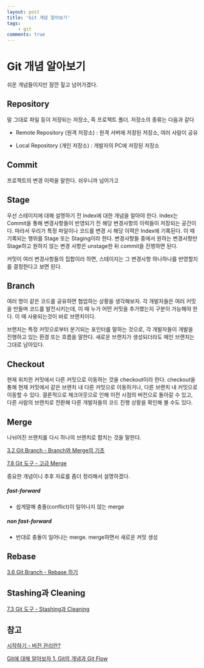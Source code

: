 ```yaml
---
layout: post
title: 'Git 개념 알아보기'
tags: 
    - git
comments: true
---
```


# Git 개념 알아보기

쉬운 개념들이지만 잠깐 짚고 넘어가겠다.

## Repository

말 그대로 파일 등이 저장되는 저장소, 즉 프로젝트 폴더. 저장소의 종류는 다음과 같다

- Remote Repository (원격 저장소) : 원격 서버에 저장된 저장소, 여러 사람이 공유

- Local Repository (개인 저장소) : 개발자의 PC에 저장된 저장소

## Commit

프로젝트의 변경 이력을 말한다.  쉬우니까 넘어가고

## Stage

우선 스테이지에 대해 설명하기 전 Index에 대한 개념을 알아야 한다. Index는 Commit을 통해 변경사항들이 반영되기 전 해당 변경사항의 이력들이 저장되는 공간이다. 따라서 우리가 특정 파일이나 코드를 변경 시 해당 이력은 Index에 기록된다. 이 때 기록되는 행위를 Stage 또는 Staging이라 한다. 변경사항들 중에서 원하는 변경사항만 Stage하고 원하지 않는 변경 사항은 unstage한 뒤 commit을 진행하면 된다.

커밋이 여러 변경사항들의 집합이라 하면, 스테이지는 그 변경사항 하나하나를 반영할지를 결정한다고 보면 된다.

## Branch

여러 명이 같은 코드를 공유하면 협업하는 상황을 생각해보자. 각 개발자들은 여러 커밋을 만들며 코드를 발전시키는데, 이 때 누가 어떤 커밋을 추가했는지 구분이 가능해야 한다. 이 때 사용되는것이 바로 브랜치이다.

브랜치는 특정 커밋으로부터 분기되는 포인터를 말하는 것으로, 각 개발자들이 개발을 진행하고 있는 환경 또는 흐름을 말한다. 새로운 브랜치가 생성되더라도 메인 브랜치는 그대로 남아있다.

## Checkout

현재 위치한 커밋에서 다른 커밋으로 이동하는 것을 checkout이라 한다. checkout을 통해 현재 커밋에서 같은 브랜치 내 다른 커밋으로 이동하거나, 다른 브랜치 내 커밋으로 이동할 수 있다. 결론적으로 체크아웃으로 인해 이전 시점의 버전으로 돌아갈 수 있고, 다른 사람의 브랜치로 전환해 다른 개발자들의 코드 진행 상황을 확인해 볼 수도 있다.

## Merge

나뉘어진 브랜치를 다시 하나의 브랜치로 합치는 것을 말한다.

[3.2 Git Branch - Branch와 Merge의 기초](https://git-scm.com/book/ko/v2/Git-%EB%B8%8C%EB%9E%9C%EC%B9%98-%EB%B8%8C%EB%9E%9C%EC%B9%98%EC%99%80-Merge-%EC%9D%98-%EA%B8%B0%EC%B4%88)

[7.8 Git 도구 - 고급 Merge](https://git-scm.com/book/ko/v2/Git-%EB%8F%84%EA%B5%AC-%EA%B3%A0%EA%B8%89-Merge)

중요한 개념이니 추후 자료를 좀더 정리해서 설명하겠다.

##### fast-forward

- 쉽게말해 충돌(conflict)이 일어나지 않는 merge

##### non fast-forward

- 반대로 충돌이 일어나는 merge. merge하면서 새로운 커밋 생성

## Rebase

[3.6 Git Branch - Rebase 하기](https://git-scm.com/book/ko/v2/Git-%EB%B8%8C%EB%9E%9C%EC%B9%98-Rebase-%ED%95%98%EA%B8%B0)

## Stashing과 Cleaning

[7.3 Git 도구 - Stashing과 Cleaning](https://git-scm.com/book/ko/v2/Git-%EB%8F%84%EA%B5%AC-Stashing%EA%B3%BC-Cleaning#_git_stashing)





## 참고

[시작하기 - 버전 관리란?](https://git-scm.com/book/ko/v2/%EC%8B%9C%EC%9E%91%ED%95%98%EA%B8%B0-%EB%B2%84%EC%A0%84-%EA%B4%80%EB%A6%AC%EB%9E%80%3F)

[Git에 대해 알아보자 1. Git의 개념과 Git Flow](https://cupjoo.tistory.com/6)